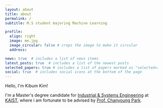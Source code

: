 ```yaml
---
layout: about
title: about
permalink: /
subtitle: M.S student majoring Machine Learning

profile:
  align: right
  image: me.jpg
  image_circular: false # crops the image to make it circular
  address:

news: true  # includes a list of news items
latest_posts: true  # includes a list of the newest posts
selected_papers: true # includes a list of papers marked as "selected={true}"
social: true  # includes social icons at the bottom of the page
---
```


Hello, I'm Kibum Kim!  

I'm a Master's degree candidate for [Industrial & Systems Engineering](https://statistics.kaist.ac.kr/) at [KAIST](https://www.kaist.ac.kr/kr/), where i am fortunate to be advised by [Prof. Chanyoung Park](https://dsail.kaist.ac.kr/professor/).

